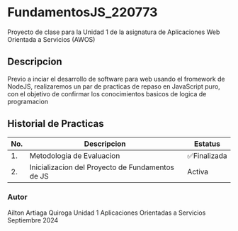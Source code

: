 # FundamentosJS_220773
Proyecto de clase para la Unidad 1 de la asignatura de Aplicaciones Web Orientada a Servicios (AWOS)

## Descripcion
Previo a inciar el desarrollo de software para web usando el fromework de NodeJS, realizaremos un par de practicas de repaso en JavaScript puro, con el objetivo de confirmar los conocimientos basicos de logica de programacion

## Historial de Practicas

|No.|Descripcion|Estatus|
|--|--|--|
|1.|Metodologia de Evaluacion|✅Finalizada|
|2.|Inicializacion del Proyecto de Fundamentos de JS|Activa|


### Autor
Ailton Artiaga Quiroga
Unidad 1
Aplicaciones Orientadas a Servicios
Septiembre 2024
